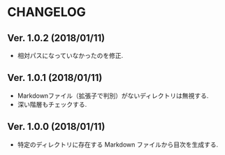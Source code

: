 # CHANGELOG

## Ver. 1.0.2 (2018/01/11)

- 相対パスになっていなかったのを修正.

## Ver. 1.0.1 (2018/01/11)

- Markdownファイル（拡張子で判別）がないディレクトリは無視する.
- 深い階層もチェックする.

## Ver. 1.0.0 (2018/01/11)

- 特定のディレクトリに存在する Markdown ファイルから目次を生成する.
